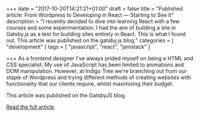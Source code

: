 +++
date = "2017-10-20T14:21:21+01:00"
draft = false
title = "Published article: From Wordpress to Developing in React — Starting to See It"
description = "I recently decided to dive into learning React with a few courses and some experimentation. I had the aim of building a site in Gatsby.js as a test for building sites  entirely in React. This is what I found out. This article was published on the gatsby.js blog."
categories = [
  "development"
]
tags = [
   "javascript",
   "react",
   "jamstack"
]

+++
As a frontend designer I've always prided myself on being a HTML and CSS specialist. My use of JavaScript has been limited to animations and DOM manipulation. However, at Indigo Tree we're branching out from our staple of Wordpress and trying different methods of creating websites with functionality that our clients require, whilst maximising their budget.

This article was published on the GatsbyJS blog.

[Read the full article](https://www.gatsbyjs.org/blog/2017-10-20-from-wordpress-to-developing-in-react-starting-to-see-it/ "From Wordpress to Developing in React — Starting to See It on Gatsbjs.org blog").
